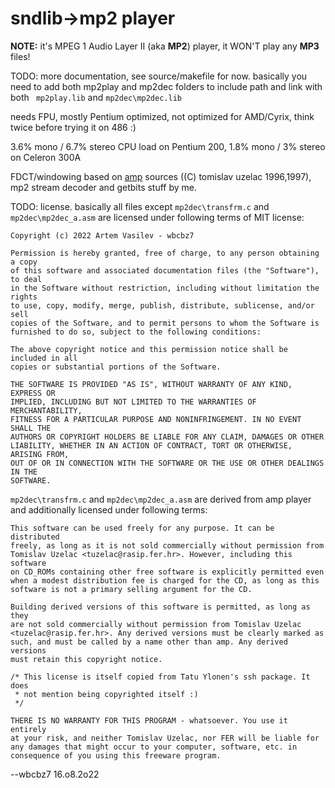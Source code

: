 # sndlib->mp2 player

**NOTE:** it's MPEG 1 Audio Layer II (aka **MP2**) player, it WON'T play any **MP3** files! 

TODO: more documentation, see source/makefile for now. basically you need to add both mp2play and mp2dec folders to include path and link with both ` mp2play.lib` and `mp2dec\mp2dec.lib`

needs FPU, mostly Pentium optimized, not optimized for AMD/Cyrix, think twice before trying it on 486 :)

3.6% mono / 6.7% stereo CPU load on Pentium 200, 1.8% mono / 3% stereo on Celeron 300A 



FDCT/windowing based on [amp](http://www.mp3-tech.org/programmer/sources/amp-0_7_6.tgz) sources ((C) tomislav uzelac 1996,1997), mp2 stream decoder and getbits stuff by me.



TODO: license. basically all files except `mp2dec\transfrm.c` and `mp2dec\mp2dec_a.asm` are licensed under following terms of MIT license:

```
Copyright (c) 2022 Artem Vasilev - wbcbz7

Permission is hereby granted, free of charge, to any person obtaining a copy
of this software and associated documentation files (the "Software"), to deal
in the Software without restriction, including without limitation the rights
to use, copy, modify, merge, publish, distribute, sublicense, and/or sell
copies of the Software, and to permit persons to whom the Software is
furnished to do so, subject to the following conditions:

The above copyright notice and this permission notice shall be included in all
copies or substantial portions of the Software.

THE SOFTWARE IS PROVIDED "AS IS", WITHOUT WARRANTY OF ANY KIND, EXPRESS OR
IMPLIED, INCLUDING BUT NOT LIMITED TO THE WARRANTIES OF MERCHANTABILITY,
FITNESS FOR A PARTICULAR PURPOSE AND NONINFRINGEMENT. IN NO EVENT SHALL THE
AUTHORS OR COPYRIGHT HOLDERS BE LIABLE FOR ANY CLAIM, DAMAGES OR OTHER
LIABILITY, WHETHER IN AN ACTION OF CONTRACT, TORT OR OTHERWISE, ARISING FROM,
OUT OF OR IN CONNECTION WITH THE SOFTWARE OR THE USE OR OTHER DEALINGS IN THE
SOFTWARE.
```



`mp2dec\transfrm.c` and `mp2dec\mp2dec_a.asm` are derived from amp player and additionally licensed under following terms:

```
This software can be used freely for any purpose. It can be distributed
freely, as long as it is not sold commercially without permission from
Tomislav Uzelac <tuzelac@rasip.fer.hr>. However, including this software
on CD_ROMs containing other free software is explicitly permitted even 
when a modest distribution fee is charged for the CD, as long as this
software is not a primary selling argument for the CD.

Building derived versions of this software is permitted, as long as they
are not sold commercially without permission from Tomislav Uzelac 
<tuzelac@rasip.fer.hr>. Any derived versions must be clearly marked as
such, and must be called by a name other than amp. Any derived versions
must retain this copyright notice.

/* This license is itself copied from Tatu Ylonen's ssh package. It does 
 * not mention being copyrighted itself :)
 */

THERE IS NO WARRANTY FOR THIS PROGRAM - whatsoever. You use it entirely
at your risk, and neither Tomislav Uzelac, nor FER will be liable for
any damages that might occur to your computer, software, etc. in
consequence of you using this freeware program.
```



--wbcbz7 16.o8.2o22
